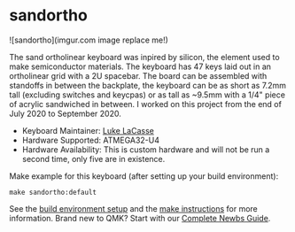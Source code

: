 # sandortho

![sandortho](imgur.com image replace me!)

The sand ortholinear keyboard was inpired by silicon, the element used to make semiconductor materials. The keyboard has 47 keys laid out in an ortholinear grid with a 2U spacebar. The board can be assembled with standoffs in between the backplate, the keyboard can be as short as 7.2mm tall (excluding switches and keycpas) or as tall as ~9.5mm with a 1/4" piece of acrylic sandwiched in between. I worked on this project from the end of July 2020 to September 2020.

* Keyboard Maintainer: [Luke LaCasse](https://github.com/Sandpiper131)
* Hardware Supported: ATMEGA32-U4
* Hardware Availability: This is custom hardware and will not be run a second time, only five are in existence.

Make example for this keyboard (after setting up your build environment):

    make sandortho:default

See the [build environment setup](https://docs.qmk.fm/#/getting_started_build_tools) and the [make instructions](https://docs.qmk.fm/#/getting_started_make_guide) for more information. Brand new to QMK? Start with our [Complete Newbs Guide](https://docs.qmk.fm/#/newbs).
